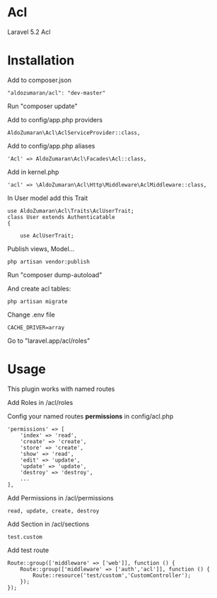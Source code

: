 # Acl
Laravel 5.2 Acl

# Installation

Add to composer.json
    
    "aldozumaran/acl": "dev-master"
    
Run
    "composer update"
    
Add to config/app.php providers


    AldoZumaran\Acl\AclServiceProvider::class,
          

Add to config/app.php aliases
        
          
    'Acl' => AldoZumaran\Acl\Facades\Acl::class,

Add in kernel.php

    'acl' => \AldoZumaran\Acl\Http\Middleware\AclMiddleware::class,


In User model add this Trait

    use AldoZumaran\Acl\Traits\AclUserTrait;
    class User extends Authenticatable
    {
    
        use AclUserTrait;
     
Publish views, Model...

    php artisan vendor:publish
    
Run "composer dump-autoload"

And create acl tables:
    
    php artisan migrate

Change .env file 

    CACHE_DRIVER=array
    

Go to "laravel.app/acl/roles"

# Usage

This plugin works with named routes

Add Roles in /acl/roles

Config your named routes <b>permissions</b> in config/acl.php

    'permissions' => [
        'index' => 'read',
        'create' => 'create',
        'store' => 'create',
        'show' => 'read',
        'edit' => 'update',
        'update' => 'update',
        'destroy' => 'destroy',
        ...
    ],
    
Add Permissions in /acl/permissions

    read, update, create, destroy
    
Add Section in /acl/sections

    test.custom

Add test route 
        
    
    Route::group(['middleware' => ['web']], function () {
        Route::group(['middleware' => ['auth','acl']], function () {
            Route::resource('test/custom','CustomController');
        });
    });

    

    
    
